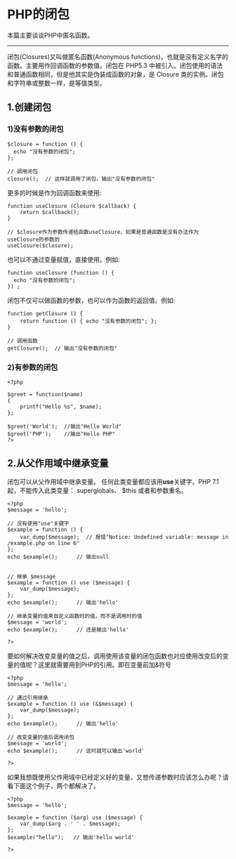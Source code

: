 # PHP的闭包

本篇主要谈谈PHP中匿名函数。

-------------------------

闭包(Closures)又叫做匿名函数(Anonymous functions)，也就是没有定义名字的函数。主要用作回调函数的参数值。闭包在 PHP5.3 中被引入。闭包使用的语法和普通函数相同，但是他其实是伪装成函数的对象，是 Closure 类的实例。闭包和字符串或整数一样，是等值类型。

## 1.创建闭包

### 1)没有参数的闭包

```
$closure = function () {
  echo "没有参数的闭包";
};

// 调用闭包
closure();  // 这样就调用了闭包，输出"没有参数的闭包"

```

更多的时候是作为回调函数来使用:

```
function useClosure (Closure $callback) {
    return $callback();
}

// $closure作为参数传递给函数useClosure，如果是普通函数是没有办法作为useClosure的参数的
useClosure($closure);

```

也可以不通过变量赋值，直接使用。例如:

```
function useClosure (function () {
  echo "没有参数的闭包";
}) ;

```

闭包不仅可以做函数的参数，也可以作为函数的返回值。例如:

```
function getClosure () {
    return function () { echo "没有参数的闭包"; };
}

// 调用函数
getClosure();  // 输出"没有参数的闭包"

```

### 2)有参数的闭包

```
<?php

$greet = function($name)
{
    printf("Hello %s", $name);
};

$greet('World');  //输出"Hello World"
$greet('PHP');    //输出"Hello PHP"
?>

```

## 2.从父作用域中继承变量

闭包可以从父作用域中继承变量。 任何此类变量都应该用**use**关键字。PHP 7.1 起，不能传入此类变量： superglobals、 $this 或者和参数重名。

```
<?php
$message = 'hello';

// 没有使用"use"关键字
$example = function () {
    var_dump($message);  // 报错"Notice: Undefined variable: message in /example.php on line 6"
};
echo $example();      // 输出null


// 继承 $message
$example = function () use ($message) {
    var_dump($message);
};
echo $example();      // 输出'hello'

// 继承变量的值来自定义函数时的值，而不是调用时的值
$message = 'world';
echo $example();      // 还是输出'hello'

?>

```

要如何解决改变变量的值之后，调用使用该变量的闭包函数也对应使用改变后的变量的值呢？这里就需要用到PHP的引用。即在变量前加&符号

```
<?php
$message = 'hello';

// 通过引用继承
$example = function () use (&$message) {
    var_dump($message);
};
echo $example();      // 输出'hello'

// 改变变量的值后调用闭包
$message = 'world';
echo $example();      // 这时就可以输出'world'

?>

```

如果我想既使用父作用域中已经定义好的变量，又想传递参数时应该怎么办呢？请看下面这个例子，两个都解决了。

```
<?php
$message = 'hello';

$example = function ($arg) use ($message) {
    var_dump($arg . ' ' . $message);
};
$example("hello");   // 输出'hello world'

?>

```
